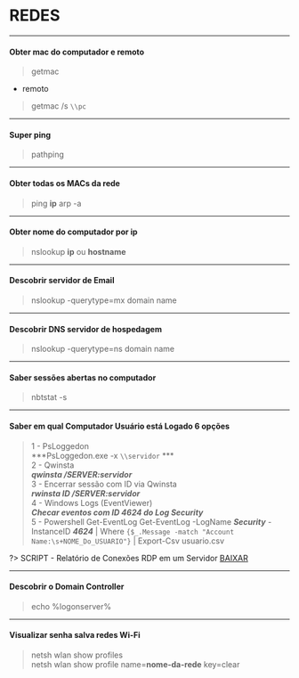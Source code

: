 # REDES
---
#### Obter mac do computador e remoto
> getmac
* remoto  
>getmac /s `\\pc`

 ---

#### Super ping
> pathping

---

#### Obter todas os MACs da rede
> ping **ip**
 arp -a

---

#### Obter nome do computador por ip
> nslookup **ip** ou **hostname**

---

#### Descobrir servidor de Email
>nslookup  -querytype=mx  domain name

---

#### Descobrir DNS servidor de hospedagem
>nslookup  -querytype=ns domain name

---

#### Saber sessões abertas no computador
> nbtstat -s

---

#### Saber em qual Computador Usuário está Logado 6 opções
> 1 - PsLoggedon  
***PsLoggedon.exe -x `\\servidor` ***  
2 - Qwinsta  
***qwinsta /SERVER:servidor***  
3 - Encerrar sessão com ID via Qwinsta  
***rwinsta ID /SERVER:servidor***  
4 - Windows Logs (EventViewer)  
***Checar eventos com ID 4624 do Log Security***  
5 - Powershell Get-EventLog
Get-EventLog -LogName ***Security*** -InstanceID ***4624*** | Where `{$_.Message -match "Account Name:\s+NOME_Do_USUARIO"}` | Export-Csv usuario.csv

?> SCRIPT - Relatório de Conexões RDP em um Servidor
[BAIXAR](http://www.100security.com.br/tools/relatorio_rdp.ps1)


---

#### Descobrir o Domain Controller
> echo %logonserver%

---


#### Visualizar senha salva redes Wi-Fi 
> netsh wlan show profiles  
netsh wlan show profile name=**nome-da-rede** key=clear

